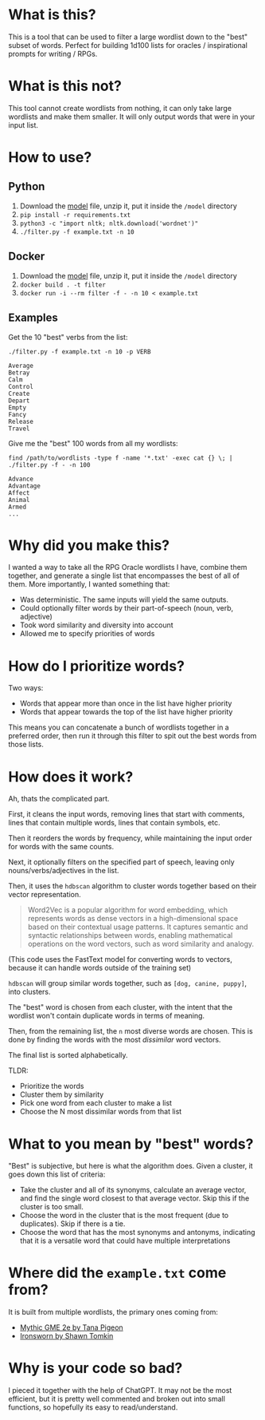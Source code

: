 # What is this?

This is a tool that can be used to filter a large wordlist down to the "best" subset of words. Perfect for building 1d100 lists for oracles / inspirational prompts for writing / RPGs.

# What is this not?

This tool cannot create wordlists from nothing, it can only take large wordlists and make them smaller. It will only output words that were in your input list.

# How to use?

## Python

1) Download the [model](https://dl.fbaipublicfiles.com/fasttext/vectors-english/crawl-300d-2M-subword.zip) file, unzip it, put it inside the `/model` directory
2) `pip install -r requirements.txt`
3) `python3 -c "import nltk; nltk.download('wordnet')"`
4) `./filter.py -f example.txt -n 10`

## Docker

1) Download the [model](https://dl.fbaipublicfiles.com/fasttext/vectors-english/crawl-300d-2M-subword.zip) file, unzip it, put it inside the `/model` directory
2) `docker build . -t filter`
3) `docker run -i --rm filter -f - -n 10 < example.txt`

## Examples

Get the 10 "best" verbs from the list:

```
./filter.py -f example.txt -n 10 -p VERB

Average
Betray
Calm
Control
Create
Depart
Empty
Fancy
Release
Travel
```

Give me the "best" 100 words from all my wordlists:

```
find /path/to/wordlists -type f -name '*.txt' -exec cat {} \; | ./filter.py -f - -n 100

Advance
Advantage
Affect
Animal
Armed
...
```

# Why did you make this?

I wanted a way to take all the RPG Oracle wordlists I have, combine them together, and generate a single list that encompasses the best of all of them. More importantly, I wanted something that:

- Was deterministic. The same inputs will yield the same outputs.
- Could optionally filter words by their part-of-speech (noun, verb, adjective)
- Took word similarity and diversity into account
- Allowed me to specify priorities of words

# How do I prioritize words?

Two ways:

- Words that appear more than once in the list have higher priority
- Words that appear towards the top of the list have higher priority

This means you can concatenate a bunch of wordlists together in a preferred order, then run it through this filter to spit out the best words from those lists.

# How does it work?

Ah, thats the complicated part.

First, it cleans the input words, removing lines that start with comments, lines that contain multiple words, lines that contain symbols, etc.

Then it reorders the words by frequency, while maintaining the input order for words with the same counts.

Next, it optionally filters on the specified part of speech, leaving only nouns/verbs/adjectives in the list.

Then, it uses the `hdbscan` algorithm to cluster words together based on their vector representation.

> Word2Vec is a popular algorithm for word embedding, which represents words as dense vectors in a high-dimensional space based on their contextual usage patterns. It captures semantic and syntactic relationships between words, enabling mathematical operations on the word vectors, such as word similarity and analogy.

(This code uses the FastText model for converting words to vectors, because it can handle words outside of the training set)

`hdbscan` will group similar words together, such as `[dog, canine, puppy]`, into clusters.

The "best" word is chosen from each cluster, with the intent that the wordlist won't contain duplicate words in terms of meaning.

Then, from the remaining list, the `n` most diverse words are chosen. This is done by finding the words with the most _dissimilar_ word vectors.

The final list is sorted alphabetically. 

TLDR:
- Prioritize the words
- Cluster them by similarity
- Pick one word from each cluster to make a list
- Choose the N most dissimilar words from that list

# What to you mean by "best" words?

"Best" is subjective, but here is what the algorithm does. Given a cluster, it goes down this list of criteria:

- Take the cluster and all of its synonyms, calculate an average vector, and find the single word closest to that average vector. Skip this if the cluster is too small.
- Choose the word in the cluster that is the most frequent (due to duplicates). Skip if there is a tie.
- Choose the word that has the most synonyms and antonyms, indicating that it is a versatile word that could have multiple interpretations

# Where did the `example.txt` come from?

It is built from multiple wordlists, the primary ones coming from:

- [Mythic GME 2e by Tana Pigeon](https://wordmillgames.com/)
- [Ironsworn by Shawn Tomkin](https://www.ironswornrpg.com/)

# Why is your code so bad?

I pieced it together with the help of ChatGPT. It may not be the most efficient, but it is pretty well commented and broken out into small functions, so hopefully its easy to read/understand.
